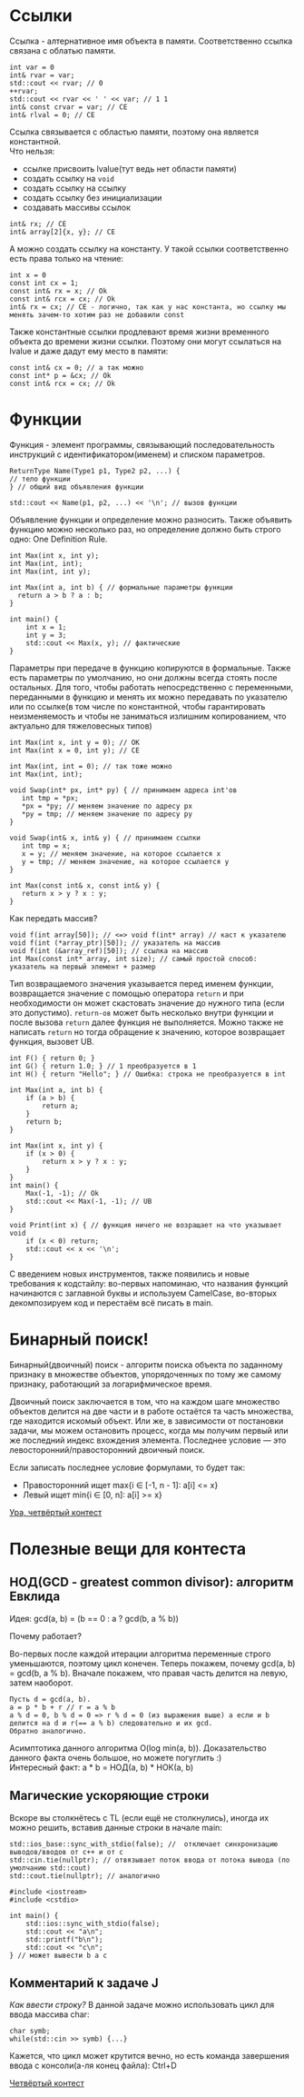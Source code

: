 # Ссылки

Ссылка - алтернативное имя объекта в памяти. Соответственно ссылка связана с облатью памяти.
```
int var = 0
int& rvar = var;
std::cout << rvar; // 0
++rvar;
std::cout << rvar << ' ' << var; // 1 1
int& const crvar = var; // CE
int& rlval = 0; // CE
```
Ссылка связывается с областью памяти, поэтому она является константной. \
Что нельзя:
- ссылке присвоить lvalue(тут ведь нет области памяти)
- создать ссылку на `void`
- создать ссылку на ссылку
- создать ссылку без инициализации
- создавать массивы ссылок
```
int& rx; // CE
int& array[2]{x, y}; // СЕ
```
А можно создать ссылку на константу. У такой ссылки соответственно есть права только на чтение:
```
int x = 0
const int cx = 1;
const int& rx = x; // Ok
const int& rcx = cx; // Ok
int& rx = cx; // CE - логично, так как у нас константа, но ссылку мы менять зачем-то хотим раз не добавили const
```
Также константные ссылки продлевают время жизни временного объекта до времени жизни ссылки. Поэтому они могут ссылаться на lvalue и даже дадут ему место в памяти:
```
const int& cx = 0; // а так можно
const int* p = &cx; // Ok
const int& rcx = cx; // Ok
```

# Функции
Функция - элемент программы, связывающий последовательность инструкций с идентификатором(именем) и списком параметров. 
```
ReturnType Name(Type1 p1, Type2 p2, ...) {
// тело функции
} // общий вид объявления функции

std::cout << Name(p1, p2, ...) << '\n'; // вызов функции
```
Объявление функции и определение можно разносить. Также объявить функцию можно несколько раз, но определение должно быть строго одно: One Definition Rule.
```
int Max(int x, int y);
int Max(int, int);
int Max(int, int y);

int Max(int a, int b) { // формальные параметры функции
  return a > b ? a : b;
}

int main() {
    int x = 1;
    int y = 3;
    std::cout << Max(x, y); // фактические
}
```

 Параметры при передаче в функцию копируются в формальные. Также есть параметры по умолчанию, но они должны всегда стоять после остальных. Для того, чтобы работать непосредственно с переменными, переданными в функцию и менять их можно передавать по указателю или по ссылке(в том числе по константной, чтобы гарантировать неизменяемость и чтобы не заниматься излишним копированием, что актуально для тяжеловесных типов)
 ```
 int Max(int x, int y = 0); // OK
 int Max(int x = 0, int y); // CE

 int Max(int, int = 0); // так тоже можно
 int Max(int, int);

void Swap(int* px, int* py) { // принимаем адреса int'ов
    int tmp = *px;
    *px = *py; // меняем значение по адресу px
    *py = tmp; // меняем значение по адресу py
}

void Swap(int& x, int& y) { // принимаем ссылки
    int tmp = x;
    x = y; // меняем значение, на которое ссылается x
    y = tmp; // меняем значение, на которое ссылается y
}

int Max(const int& x, const int& y) {
    return x > y ? x : y;
}
```
Как передать массив?
```
void f(int array[50]); // <=> void f(int* array) // каст к указателю
void f(int (*array_ptr)[50]); // указатель на массив
void f(int (&array_ref)[50]); // ссылка на массив
int Max(const int* array, int size); // самый простой способ: указатель на первый элемент + размер
```

Тип возвращаемого значения указывается перед именем функции, возвращается значение с помощью оператора `return` и при необходимости он может скастовать значение до нужного типа (если это допустимо). `return-ов` может быть несколько внутри функции и после вызова `return` далее функция не выполняется. Можно также не написать `return` но тогда обращение к значению, которое возвращает функция, вызовет UB.

```
int F() { return 0; }
int G() { return 1.0; } // 1 преобразуется в 1
int H() { return "Hello"; } // Ошибка: строка не преобразуется в int

int Max(int a, int b) {
    if (a > b) {
        return a;
    }
    return b;
}

int Max(int x, int y) {
    if (x > 0) {
        return x > y ? x : y;
    }
}
int main() {
    Max(-1, -1); // Ok
    std::cout << Max(-1, -1); // UB
}

void Print(int x) { // функция ничего не возращает на что указывает void
    if (x < 0) return;
    std::cout << x << '\n';
}
```
С введением новых инструментов, также появились и новые требования к кодстайлу: во-первых напоминаю, что названия функций начинаются с заглавной буквы и используем CamelCase, во-вторых декомпозируем код и перестаём всё писать в main.
# Бинарный поиск!

Бинарный(двоичный) поиск - алгоритм поиска объекта по заданному признаку в множестве объектов, упорядоченных по тому же самому признаку, работающий за логарифмическое время.

Двоичный поиск заключается в том, что на каждом шаге множество объектов делится на две части и в работе остаётся та часть множества, где находится искомый объект. Или же, в зависимости от постановки задачи, мы можем остановить процесс, когда мы получим первый или же последний индекс вхождения элемента. Последнее условие — это левосторонний/правосторонний двоичный поиск.

 Если записать последнее условие формулами, то будет так:
- Правосторонний ищет max{i $\in$ [-1, n - 1]: a[i] <= x} 
- Левый ищет min{i $\in$ [0, n]: a[i] >= x}

[Ура, четвёртый контест](https://contest.yandex.ru/contest/40711/standings)

# Полезные вещи для контеста
## НОД(GCD - greatest common divisor): алгоритм Евклида
Идея: gcd(a, b) = (b == 0 : a ? gcd(b, a % b))

Почему работает?

Во-первых после каждой итерации алгоритма переменные строго уменьшаются, поэтому цикл конечен. Теперь покажем, почему gcd(a, b) = gcd(b, a % b). Вначале покажем, что правая часть делится на левую, затем наоборот.
```
Пусть d = gcd(a, b).
a = p * b + r // r = a % b
a % d = 0, b % d = 0 => r % d = 0 (из выражения выше) а если и b делится на d и r(== a % b) следовательно и их gcd.
Обратно аналогично.
```
Асимптотика данного алгоритма O(log min(a, b)). Доказательство данного факта очень большое, но можете погуглить :) \
Интересный факт: a * b = НОД(a, b) * НОК(a, b)
## Магические ускоряющие строки
Вскоре вы столкнётесь с TL (если ещё не столкнулись), иногда их можно решить, вставив данные строки в начале main:
```
std::ios_base::sync_with_stdio(false); //  отключает синхронизацию выводов/вводов от с++ и от с
std::cin.tie(nullptr); // отвязывает поток ввода от потока вывода (по умолчанию std::cout)
std::cout.tie(nullptr); // аналогично
```

```
#include <iostream>
#include <cstdio>
 
int main() {
    std::ios::sync_with_stdio(false);
    std::cout << "a\n";
    std::printf("b\n");
    std::cout << "c\n";
} // может вывести b a c
```
## Комментарий к задаче J
*Как ввести строку?*
В данной задаче можно использовать цикл для ввода массива char:
```
char symb;
while(std::cin >> symb) {...}
```
 Кажется, что цикл может крутится вечно, но есть команда завершения ввода c консоли(а-ля конец файла): Ctrl+D

 [Четвёртый контест](https://contest.yandex.ru/contest/40711/standings)
